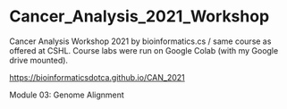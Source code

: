 # Cancer_Analysis_2021_Workshop

Cancer Analysis Workshop 2021 by bioinformatics.cs / same course as offered at CSHL. Course labs were run on Google Colab (with my Google drive mounted).

https://bioinformaticsdotca.github.io/CAN_2021

Module 03: Genome Alignment
